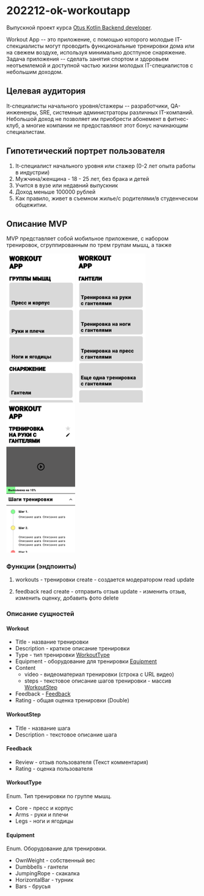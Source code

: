 # 202212-ok-workoutapp

Выпускной проект курса [Otus Kotlin Backend developer](https://otus.ru/lessons/kotlin/?int_source=courses_catalog&int_term=programming).

Workout App -- это приложение, с помощью которого молодые IT-спекциалисты могут проводить 
функциональные тренировки дома или на свежем воздухе, используя минимально достпуное снаряжение.
Задача приложения -- сделать занятия спортом и здоровьем неотъемлемой и доступной частью жизни молодых IT-специалистов с небольшим доходом.

## Целевая аудитория 
It-специалисты начального уровня/стажеры -- разработчики, QA-инжененры, SRE, системные администраторы различных IT-компаний.
Небольшой доход не позволяет им приобрести абонемент в фитнес-клуб, а многие компании не предоставляют этот бонус
начинающим специалистам. 

## Гипотетический портрет пользователя
1. It-специалист начального уровня или стажер (0-2 лет опыта работы в индустрии)
2. Мужчина/женщина - 18 - 25 лет, без брака и детей
3. Учится в вузе или недавний выпускник
4. Доход меньше 100000 рублей
5. Как правило, живет в съемном жилье/с родителями/в студенческом общежитии.

## Описание MVP
MVP представляет собой мобильное приложение, 
с набором тренировок, сгруппированным по трем групам мышц, а также 

<p float="left">
    <img src="img/WorkoutApp_main_screen.png" alt="Главный экран" width="180">
    <img src="img/WorkoutApp_section_screen.png" alt="Экран секции" width="180">
    <img src="img/WorkoutApp_workout_screen.png" alt="Экран тренировки" width="180">
</p>

### Функции (эндпоинты)

1. workouts - тренировки
   create - создается модератором
   read
   update

2. feedback
   read
   create - отправить отзыв
   update - изменить отзыв, изменить оценку, добавить фото
   delete

### Описание сущностей 

#### Workout
 - Title - название тренировки
 - Description - краткое описание тренировки
 - Type - тип тренировки [WorkoutType](#WorkoutType)
 - Equipment - оборудование для тренировки [Equipment](#Equipment)
 - Content 
   - video - видеоматериал тренировки (строка с URL видео)
   - steps - текстовое описание шагов тренировки - массив [WorkoutStep](#WorkoutStep) 
 - Feedback - [Feedback](#Feedback)
 - Rating - общая оценка тренировки (Double)

#### WorkoutStep
 - Title - название шага
 - Description - текстовое описание шага

#### Feedback
 - Review - отзыв пользователя (Текст комментария)
 - Rating - оценка пользователя

#### WorkoutType
 Enum. Тип тренировки по группе мышц.
 - Core - пресс и корпус
 - Arms - руки и плечи
 - Legs - ноги и ягодицы

#### Equipment
 Enum. Оборудование для тренировки.
 - OwnWeight - собственный вес
 - Dumbbells - гантели
 - JumpingRope - скакалка
 - HorizontalBar - турник
 - Bars - брусья
